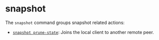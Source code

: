 # snapshot

The ```snapshot``` command groups snapshot related actions:

- [```snapshot prune-state```](./prune-state.md): Joins the local client to another remote peer.